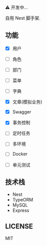 ⚠️ 开发中...

自用 Nest 脚手架.


## 功能
+ [x] 用户
+ [ ] 角色
+ [ ] 部门
+ [ ] 菜单
+ [ ] 字典
+ [x] 文章(模拟业务)
+ [x] Swagger
+ [x] 事务控制
+ [ ] 定时任务
+ [ ] 多环境
+ [ ] Docker
+ [ ] 单元测试


## 技术栈
+ Nest
+ TypeORM
+ MySQL
+ Express


## LICENSE
MIT
